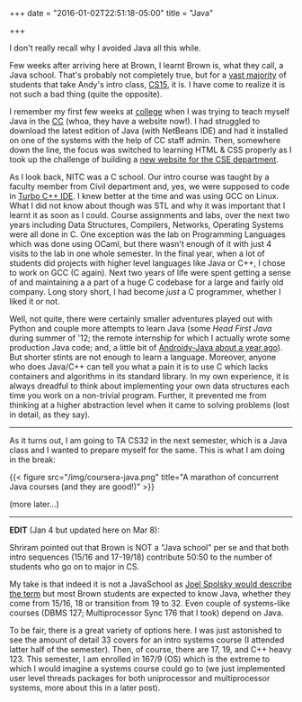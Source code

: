 +++
date = "2016-01-02T22:51:18-05:00"
title = "Java"

+++

I don't really recall why I avoided Java all this while.

Few weeks after arriving here at Brown, I learnt Brown is, what they call, a Java school. That's probably not completely true, but for a [vast majority](http://cs.brown.edu/news/2015/09/30/brown-cs-introductory-course-enrollment-sets-records/) of students that take Andy's intro class, [CS15](http://cs.brown.edu/courses/cs015/), it is. I have come to realize it is not such a bad thing (quite the opposite).

I remember my first few weeks at [college](http://nitc.ac.in) when I was trying to teach myself Java in the [CC](http://ccc.nitc.ac.in/) (whoa, they have a website now!). I had struggled to download the latest edition of Java (with NetBeans IDE) and had it installed on one of the systems with the help of CC staff admin. Then, somewhere down the line, the focus was switched to learning HTML & CSS properly as I took up the challenge of building a [new website for the CSE department](http://cse.nitc.ac.in).

As I look back, NITC was a C school. Our intro course was taught by a faculty member from Civil department and, yes, we were supposed to code in [Turbo C++ IDE](https://en.wikipedia.org/wiki/Turbo_C%2B%2B). I knew better at the time and was using GCC on Linux. What I did not know about though was STL and why it was important that I learnt it as soon as I could. Course assignments and labs, over the next two years including Data Structures, Compilers, Networks, Operating Systems were all done in C. One exception was the lab on Programming Languages which was done using OCaml, but there wasn't enough of it with just 4 visits to the lab in one whole semester. In the final year, when a lot of students did projects with higher level languages like Java or C++, I chose to work on GCC (C again). Next two years of life were spent getting a sense of and maintaining a a part of a huge C codebase for a large and fairly old company. Long story short, I had become *just* a C programmer, whether I liked it or not.

Well, not quite, there were certainly smaller adventures played out with Python and couple more attempts to learn Java (some _Head First Java_ during summer of '12; the remote internship for which I actually wrote some production Java code; and, a little bit of [Androidy-Java about a year ago](http://techglider.in/quote/2015/03/05/live-as-if-you-were-to-die-tomorrow-learn/)). But shorter stints are not enough to learn a language. Moreover, anyone who does Java/C++ can tell you what a pain it is to use C which lacks containers and algorithms in its standard library. In my own experience, it is always dreadful to think about implementing your own data structures each time you work on a non-trivial program. Further, it prevented me from thinking at a higher abstraction level when it came to solving problems (lost in detail, as they say).

---

As it turns out, I am going to TA CS32 in the next semester, which is a Java class and I wanted to prepare myself for the same. This is what I am doing in the break:

{{< figure src="/img/coursera-java.png" title="A marathon of concurrent Java courses (and they are good!)" >}}

(more later...)

---

**EDIT** (Jan 4 but updated here on Mar 8):

Shriram pointed out that Brown is NOT a "Java school" per se and that both intro sequences (15/16 and 17-19/18) contribute 50:50 to the number of students who go on to major in CS.

My take is that indeed it is not a JavaSchool as [Joel Spolsky would describe the term](http://www.joelonsoftware.com/articles/ThePerilsofJavaSchools.html) but most Brown students are expected to know Java, whether they come from 15/16, 18 or transition from 19 to 32. Even couple of systems-like courses (DBMS 127; Multiprocessor Sync 176 that I took) depend on Java.

To be fair, there is a great variety of options here. I was just astonished to see the amount of detail 33 covers for an intro systems course (I attended latter half of the semester). Then, of course, there are 17, 19, and C++ heavy 123. This semester, I am enrolled in 167/9 (OS) which is the extreme to which I would imagine a systems course could go to (we just implemented user level threads packages for both uniprocessor and multiprocessor systems, more about this in a later post).
